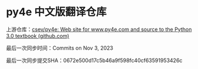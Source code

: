 # py4e 中文版翻译仓库

上游仓库：[csev/py4e: Web site for www.py4e.com and source to the Python 3.0 textbook (github.com)](https://github.com/csev/py4e)

最后一次同步时间：Commits on Nov 3, 2023

最后一次同步提交SHA：0672e500d17c5b46a9f598fc40cf63591953426c